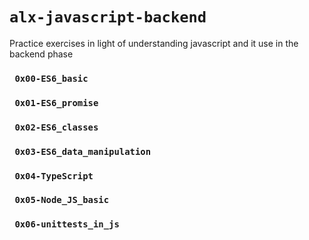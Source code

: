 #  `alx-javascript-backend`
Practice exercises in light of understanding javascript and it use in the backend phase

### ` 0x00-ES6_basic`
### ` 0x01-ES6_promise`
### ` 0x02-ES6_classes`
### ` 0x03-ES6_data_manipulation`
### ` 0x04-TypeScript`
### ` 0x05-Node_JS_basic`
### ` 0x06-unittests_in_js`
